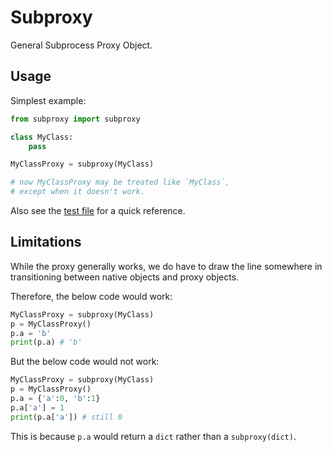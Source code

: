 # Subproxy

General Subprocess Proxy Object.

## Usage

Simplest example:

```python
from subproxy import subproxy

class MyClass:
    pass

MyClassProxy = subproxy(MyClass)

# now MyClassProxy may be treated like `MyClass`,
# except when it doesn't work.

```

Also see the [test file](tests/test_subproxy.py) for a quick reference.

## Limitations

While the proxy generally works, we do have to draw the line somewhere
in transitioning between native objects and proxy objects.

Therefore, the below code would work:

```python
MyClassProxy = subproxy(MyClass)
p = MyClassProxy()
p.a = 'b'
print(p.a) # 'b'
```

But the below code would not work:

```python
MyClassProxy = subproxy(MyClass)
p = MyClassProxy()
p.a = {'a':0, 'b':1}
p.a['a'] = 1
print(p.a['a']) # still 0
```

This is because `p.a` would return a `dict` rather than a `subproxy(dict)`.
